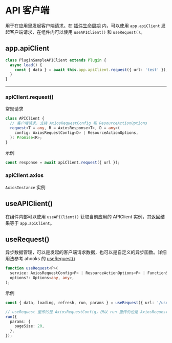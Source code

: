 # API 客户端

用于在应用里发起客户端请求。在 [插件生命周期](/development/client#插件的声明周期) 内，可以使用 `app.apiClient` 发起客户端请求，在组件内可以使用 `useAPIClient()` 和 `useRequest()`。

## app.apiClient

```ts
class PluginSampleAPIClient extends Plugin {
  async load() {
    const { data } = await this.app.apiClient.request({ url: 'test' });
  }
}
```

---

### apiClient.request()

常规请求

```ts
class APIClient {
  // 客户端请求，支持 AxiosRequestConfig 和 ResourceActionOptions
  request<T = any, R = AxiosResponse<T>, D = any>(
    config: AxiosRequestConfig<D> | ResourceActionOptions,
  ): Promise<R>;
}
```

示例

```ts
const response = await apiClient.request({ url });
```

### apiClient.axios

`AxiosInstance` 实例

## useAPIClient()

在组件内部可以使用 `useAPIClient()` 获取当前应用的 APIClient 实例，其返回结果等于 `app.apiClient`。

## useRequest()

异步数据管理，可以是发起的客户端请求数据，也可以是自定义的异步函数。详细用法参考 ahooks 的 [useRequest()](https://ahooks.js.org/hooks/use-request/index)

```ts
function useRequest<P>(
  service: AxiosRequestConfig<P> | ResourceActionOptions<P> | FunctionService,
  options?: Options<any, any>,
);
```

示例

```ts
const { data, loading, refresh, run, params } = useRequest({ url: '/users' });

// useRequest 里传的是 AxiosRequestConfig，所以 run 里传的也是 AxiosRequestConfig
run({
  params: {
    pageSize: 20,
  },
});
```
